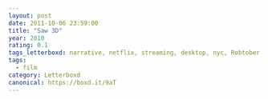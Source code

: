 ```yaml
---
layout: post 
date: 2011-10-06 23:59:00
title: "Saw 3D"
year: 2010
rating: 0.1
tags_letterboxd: narrative, netflix, streaming, desktop, nyc, Robtober
tags:
  - film
category: Letterboxd
canonical: https://boxd.it/9aT
---
```

